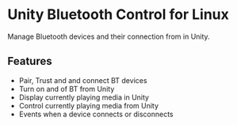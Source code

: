 # Unity Bluetooth Control for Linux

Manage Bluetooth devices and their connection from in Unity.

## Features

- Pair, Trust and and connect BT devices
- Turn on and of BT from Unity
- Display currently playing media in Unity
- Control currently playing media from Unity
- Events when a device connects or disconnects
